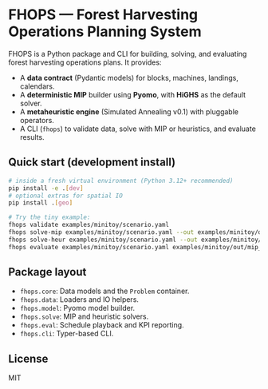 # FHOPS — Forest Harvesting Operations Planning System

FHOPS is a Python package and CLI for building, solving, and evaluating
forest harvesting operations plans. It provides:
- A **data contract** (Pydantic models) for blocks, machines, landings, calendars.
- A **deterministic MIP** builder using **Pyomo**, with **HiGHS** as the default solver.
- A **metaheuristic engine** (Simulated Annealing v0.1) with pluggable operators.
- A CLI (`fhops`) to validate data, solve with MIP or heuristics, and evaluate results.

## Quick start (development install)

```bash
# inside a fresh virtual environment (Python 3.12+ recommended)
pip install -e .[dev]
# optional extras for spatial IO
pip install .[geo]

# Try the tiny example:
fhops validate examples/minitoy/scenario.yaml
fhops solve-mip examples/minitoy/scenario.yaml --out examples/minitoy/out/mip_solution.csv
fhops solve-heur examples/minitoy/scenario.yaml --out examples/minitoy/out/sa_solution.csv
fhops evaluate examples/minitoy/scenario.yaml examples/minitoy/out/mip_solution.csv
```

## Package layout

- `fhops.core`: Data models and the `Problem` container.
- `fhops.data`: Loaders and IO helpers.
- `fhops.model`: Pyomo model builder.
- `fhops.solve`: MIP and heuristic solvers.
- `fhops.eval`: Schedule playback and KPI reporting.
- `fhops.cli`: Typer-based CLI.

## License
MIT
